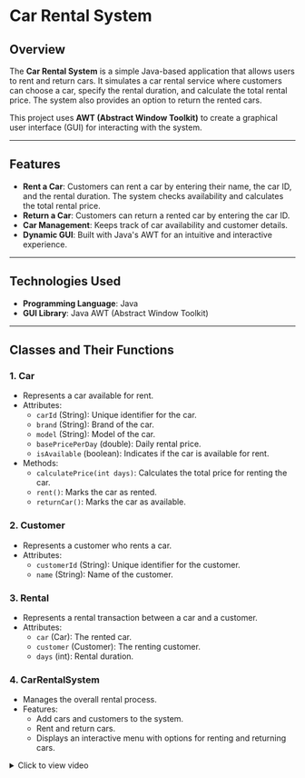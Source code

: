 # Car Rental System

## Overview

The **Car Rental System** is a simple Java-based application that allows users to rent and return cars. It simulates a car rental service where customers can choose a car, specify the rental duration, and calculate the total rental price. The system also provides an option to return the rented cars.

This project uses **AWT (Abstract Window Toolkit)** to create a graphical user interface (GUI) for interacting with the system.

---

## Features

- **Rent a Car**: Customers can rent a car by entering their name, the car ID, and the rental duration. The system checks availability and calculates the total rental price.
- **Return a Car**: Customers can return a rented car by entering the car ID.
- **Car Management**: Keeps track of car availability and customer details.
- **Dynamic GUI**: Built with Java's AWT for an intuitive and interactive experience.

---

## Technologies Used

- **Programming Language**: Java
- **GUI Library**: Java AWT (Abstract Window Toolkit)

---

## Classes and Their Functions

### 1. **Car**
- Represents a car available for rent.
- Attributes:
  - `carId` (String): Unique identifier for the car.
  - `brand` (String): Brand of the car.
  - `model` (String): Model of the car.
  - `basePricePerDay` (double): Daily rental price.
  - `isAvailable` (boolean): Indicates if the car is available for rent.
- Methods:
  - `calculatePrice(int days)`: Calculates the total price for renting the car.
  - `rent()`: Marks the car as rented.
  - `returnCar()`: Marks the car as available.

### 2. **Customer**
- Represents a customer who rents a car.
- Attributes:
  - `customerId` (String): Unique identifier for the customer.
  - `name` (String): Name of the customer.

### 3. **Rental**
- Represents a rental transaction between a car and a customer.
- Attributes:
  - `car` (Car): The rented car.
  - `customer` (Customer): The renting customer.
  - `days` (int): Rental duration.

### 4. **CarRentalSystem**
- Manages the overall rental process.
- Features:
  - Add cars and customers to the system.
  - Rent and return cars.
  - Displays an interactive menu with options for renting and returning cars.


<details>
<summary>Click to view video</summary>

![Watch Demo](Working Model.mp4)

</details>


